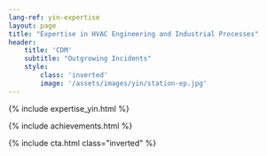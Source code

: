 ```yaml
---
lang-ref: yin-expertise
layout: page
title: "Expertise in HVAC Engineering and Industrial Processes"
header:
    title: 'CDM'
    subtitle: "Outgrowing Incidents"
    style:
        class: 'inverted'
        image: '/assets/images/yin/station-ep.jpg'
---
```


{% include expertise_yin.html %}

{% include achievements.html %}

{% include cta.html class="inverted" %}

